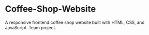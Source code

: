 # Coffee-Shop-Website
A responsive frontend coffee shop website built with HTML, CSS, and JavaScript. Team project.
